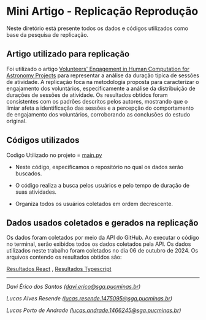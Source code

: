 # Mini Artigo - Replicação Reprodução

Neste diretório está presente todos os dados e códigos utilizados como base da pesquisa de replicação.

## Artigo utilizado para replicação

Foi utilizado o artigo [Volunteers' Engagement in Human Computation for Astronomy Projects](https://doi.org/10.1109/MCSE.2014.4) para representar a análise da duração típica de sessões de atividade. A replicação foca na metodologia proposta para caracterizar o engajamento dos voluntários, especificamente a análise da distribuição de durações de sessões de atividade. Os resultados obtidos foram consistentes com os padrões descritos pelos autores, mostrando que o limiar afeta a identificação das sessões e a percepção do comportamento de engajamento dos voluntários, corroborando as conclusões do estudo original.

## Códigos utilizados
Codigo Utilizado no projeto =  [main.py](main.py)

- Neste código, especificamos o repositório no qual os dados serão buscados.

- O código realiza a busca pelos usuários e pelo tempo de duração de suas atividades.

- Organiza todos os usuários coletados em ordem decrescente.

## Dados usados coletados e gerados na replicação

Os dados foram coletados por meio da API do GitHub. Ao executar o código no terminal, serão exibidos todos os dados coletados pela API. Os dados utilizados neste trabalho foram coletados no dia 06 de outubro de 2024. Os arquivos contendo os resultados obtidos são: 

[Resultados React](https://github.com/lucasrsnd/ReplicacaoReproducao/blob/main/React) , [Resultados Typescript](https://github.com/lucasrsnd/ReplicacaoReproducao/blob/main/Typescript)

---
_Davi Érico dos Santos (davi.erico@sga.pucminas.br)_

_Lucas Alves Resende (lucas.resende.1475095@sga.pucminas.br)_

_Lucas Porto de Andrade (lucas.andrade.1466245@sga.pucminas.br)_
